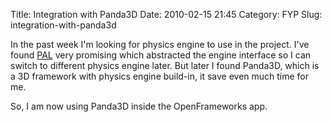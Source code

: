 Title: Integration with Panda3D
Date: 2010-02-15 21:45
Category: FYP
Slug: integration-with-panda3d

In the past week I'm looking for physics engine to use in the project.
I've found [PAL][] very promising which abstracted the engine interface
so I can switch to different physics engine later. But later I found
Panda3D, which is a 3D framework with physics engine build-in, it save
even much time for me.

So, I am now using Panda3D inside the OpenFrameworks app.

  [PAL]: http://www.adrianboeing.com/pal/
